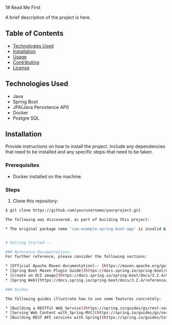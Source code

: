 1# Read Me First 

A brief description of the project is here.

## Table of Contents

- [Technologies Used](#technologies-used)
- [Installation](#installation)
- [Usage](#usage)
- [Contributing](#contributing)
- [License](#license)

## Technologies Used

- Java
- Spring Boot
- JPA(Java Persistence API)
- Docker
- Postgre SQL

## Installation

Provide instructions on how to install the project. Include any dependencies that need to be installed and any specific steps-that need to be taken.

### Prerequisites

- Docker installed on the machine.

### Steps

1. Clone this repository:

```bash
$ git clone https://github.com/yourusername/yourproject.git

The following was discovered, as part of building this project:

* The original package name 'com.example.spring-boot-app' is invalid & this,project uses-'com.example.springbootapp' instead.


# Getting Started --

### Reference Documentations: 
For further reference, please consider the following sections:

* [Official Apache Maven documentation]-- (https://maven.apache.org/guides/index.html)
* [Spring Boot Maven Plugin Guide](https://docs.spring.io/spring-boot/docs/3.2.4/maven-plugin/reference/html/)
* [Create an OCI image](https://docs.spring.io/spring-boot/docs/3.2.4/maven-plugin/reference/html/#build-image)
* [Spring Web](https://docs.spring.io/spring-boot/docs/3.2.4/reference/htmlsingle/index.html#web)

### Guides

The following guides illustrate how to use some features concretely:

* [Building a RESTful Web_Service](https://spring.io/guides/gs/rest-service/)
* [Serving Web Content with_Spring-MVC](https://spring.io/guides/gs/serving-web-content/)
* [Building REST API services with Spring](https://spring.io/guides/tutorials/rest/)

